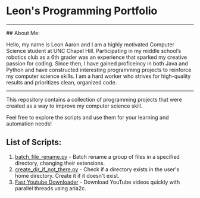 # Leon's Programming Portfolio


<hr>
## About Me:

Hello, my name is Leon Aaron and I am a highly motivated Computer Science student at UNC Chapel Hill. Participating in my middle school’s robotics club as a 6th grader was an experience that sparked my creative passion for coding. Since then, I have gained proficeincy in both Java and Python and have constructed interesting programming projects to reinforce my computer science skills. I am a hard worker who strives for high-quality results and prioritizes clean, organized code. 

<hr>

This repository contains a collection of programming projects that were created as a way to improve my computer science skill.

Feel free to explore the scripts and use them for your learning and automation needs!

## List of Scripts:

1. [batch_file_rename.py](https://github.com/geekcomputers/Python/blob/master/batch_file_rename.py) - Batch rename a group of files in a specified directory, changing their extensions.
2. [create_dir_if_not_there.py](https://github.com/geekcomputers/Python/blob/master/create_dir_if_not_there.py) - Check if a directory exists in the user's home directory. Create it if it doesn't exist.
3. [Fast Youtube Downloader](https://github.com/geekcomputers/Python/blob/master/youtubedownloader.py) - Download YouTube videos quickly with parallel threads using aria2c.
